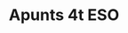 ---
title: "Apunts 4t ESO"  # Add a page title.
summary: "Apunts de Física i Química de 4t ESO."  # Add a page description.
type: "widget_page"  # Page type is a Widget Page
url: "recursos-fisica-quimica/apunts/4eso"
---